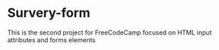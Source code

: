 # Survery-form
This is the second project for FreeCodeCamp focused on HTML input attributes and forms elements
